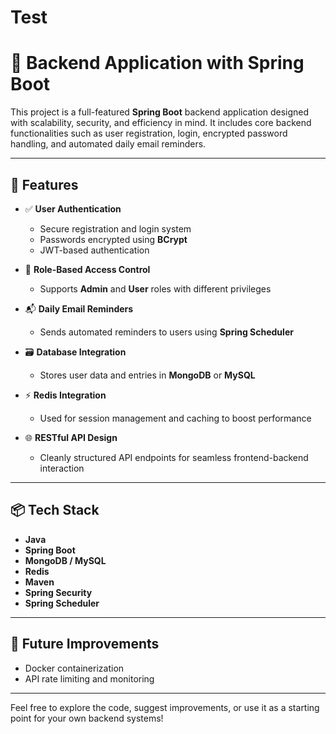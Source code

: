 # Test
# 🔧 Backend Application with Spring Boot

This project is a full-featured **Spring Boot** backend application designed with scalability, security, and efficiency in mind. It includes core backend functionalities such as user registration, login, encrypted password handling, and automated daily email reminders.

---

## 🚀 Features

- ✅ **User Authentication**  
  - Secure registration and login system  
  - Passwords encrypted using **BCrypt**
  - JWT-based authentication

- 🔐 **Role-Based Access Control**  
  - Supports **Admin** and **User** roles with different privileges

- 📬 **Daily Email Reminders**  
  - Sends automated reminders to users using **Spring Scheduler**

- 🗃️ **Database Integration**  
  - Stores user data and entries in **MongoDB** or **MySQL**

- ⚡ **Redis Integration**  
  - Used for session management and caching to boost performance

- 🌐 **RESTful API Design**  
  - Cleanly structured API endpoints for seamless frontend-backend interaction

---

## 📦 Tech Stack

- **Java**
- **Spring Boot**
- **MongoDB / MySQL**
- **Redis**
- **Maven**
- **Spring Security**
- **Spring Scheduler**

---

## 📌 Future Improvements

- Docker containerization
- API rate limiting and monitoring

---

Feel free to explore the code, suggest improvements, or use it as a starting point for your own backend systems!

